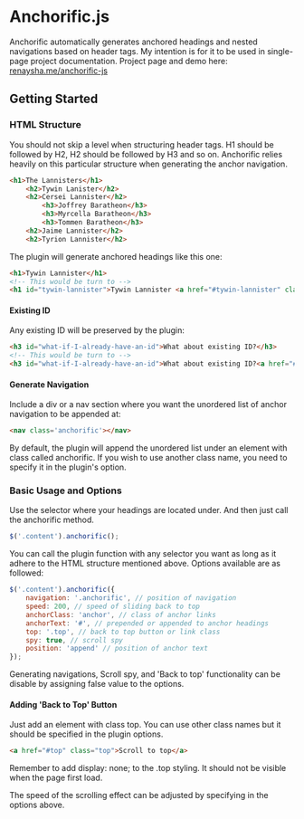 # Anchorific.js

Anchorific automatically generates anchored headings and nested navigations based on header tags. My intention is for it to be used in single-page project documentation.
Project page and demo here: [renaysha.me/anchorific-js](http://renaysha.me/anchorific-js)

## Getting Started
### HTML Structure

You should not skip a level when structuring header tags. H1 should be followed by H2, H2 should be followed by H3 and so on. Anchorific relies heavily on this particular structure when generating the anchor navigation. 

``` html
<h1>The Lannisters</h1>
    <h2>Tywin Lanister</h2>
    <h2>Cersei Lannister</h2>
        <h3>Joffrey Baratheon</h3>
        <h3>Myrcella Baratheon</h3>
        <h3>Tommen Baratheon</h3>
    <h2>Jaime Lannister</h2>
    <h2>Tyrion Lannister</h2>
```

The plugin will generate anchored headings like this one:

``` html
<h1>Tywin Lannister</h1>
<!-- This would be turn to -->
<h1 id="tywin-lannister">Tywin Lannister <a href="#tywin-lannister" class="anchor">#</a></h1>
```

#### Existing ID

Any existing ID will be preserved by the plugin:

``` html
<h3 id="what-if-I-already-have-an-id">What about existing ID?</h3>
<!-- This would be turn to -->
<h3 id="what-if-I-already-have-an-id">What about existing ID?<a href="#what-if-I-already-have-an-id" class="anchor">#</a></h3>
```

#### Generate Navigation

Include a div or a nav section where you want the unordered list of anchor navigation to be appended at:

``` html
<nav class='anchorific'></nav>
```

By default, the plugin will append the unordered list under an element with class called anchorific. If you wish to use another class name, you need to specify it in the plugin's option.

### Basic Usage and Options

Use the selector where your headings are located under. And then just call the anchorific method.

``` javascript
$('.content').anchorific();
```

You can call the plugin function with any selector you want as long as it adhere to the HTML structure mentioned above. Options available are as followed:


``` javascript
$('.content').anchorific({
    navigation: '.anchorific', // position of navigation
	speed: 200, // speed of sliding back to top
	anchorClass: 'anchor', // class of anchor links
	anchorText: '#', // prepended or appended to anchor headings
	top: '.top', // back to top button or link class
	spy: true, // scroll spy
	position: 'append' // position of anchor text
});
```

Generating navigations, Scroll spy, and 'Back to top' functionality can be disable by assigning false value to the options.

#### Adding 'Back to Top' Button

Just add an element with class top. You can use other class names but it should be specified in the plugin options.

``` html
<a href="#top" class="top">Scroll to top</a>
```

Remember to add display: none; to the .top styling. It should not be visible when the page first load.

The speed of the scrolling effect can be adjusted by specifying in the options above.
